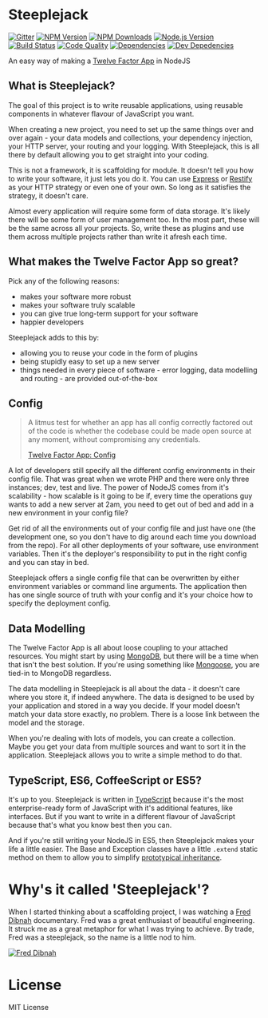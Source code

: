 # Steeplejack

[![Gitter][gitter-image]][gitter-url]
[![NPM Version][npm-image]][npm-url]
[![NPM Downloads][downloads-image]][downloads-url]
[![Node.js Version][node-version-image]][node-version-url]
[![Build Status][travis-image]][travis-url]
[![Code Quality][quality-image]][quality-url]
[![Dependencies][dependencies-image]][dependencies-url]
[![Dev Depedencies][dev-dependencies-image]][dev-dependencies-url]

An easy way of making a [Twelve Factor App](http://12factor.net) in NodeJS

## What is Steeplejack?

The goal of this project is to write reusable applications, using reusable components in whatever flavour of JavaScript
you want.

When creating a new project, you need to set up the same things over and over again - your data models and collections,
your dependency injection, your HTTP server, your routing and your logging. With Steeplejack, this is all there by
default allowing you to get straight into your coding.

This is not a framework, it is scaffolding for module. It doesn't tell you how to write your software, it just lets you do
it. You can use [Express](http://expressjs.com) or [Restify](http://restify.com) as your HTTP strategy or even one of your
own. So long as it satisfies the strategy, it doesn't care.

Almost every application will require some form of data storage. It's likely there will be some form of user management
too. In the most part, these will be the same across all your projects. So, write these as plugins and use them across
multiple projects rather than write it afresh each time.

## What makes the Twelve Factor App so great?

Pick any of the following reasons:

 - makes your software more robust
 - makes your software truly scalable
 - you can give true long-term support for your software
 - happier developers

Steeplejack adds to this by:

 - allowing you to reuse your code in the form of plugins
 - being stupidly easy to set up a new server
 - things needed in every piece of software - error logging, data modelling and routing - are provided out-of-the-box

## Config

> A litmus test for whether an app has all config correctly factored out of the code is whether the codebase could be
> made open source at any moment, without compromising any credentials.
>
> [Twelve Factor App: Config](http://12factor.net/config)

A lot of developers still specify all the different config environments in their config file. That was great when we
wrote PHP and there were only three instances; dev, test and live. The power of NodeJS comes from it's scalability - how
scalable is it going to be if, every time the operations guy wants to add a new server at 2am, you need to get out of
bed and add in a new environment in your config file?

Get rid of all the environments out of your config file and just have one (the development one, so you don't have to dig
around each time you download from the repo). For all other deployments of your software, use environment variables.
Then it's the deployer's responsibility to put in the right config and you can stay in bed.

Steeplejack offers a single config file that can be overwritten by either environment variables or command line
arguments. The application then has one single source of truth with your config and it's your choice how to specify the
deployment config.

## Data Modelling

The Twelve Factor App is all about loose coupling to your attached resources. You might start by using
[MongoDB](https://www.mongodb.org/), but there will be a time when that isn't the best solution. If you're using something like
[Mongoose](http://mongoosejs.com/), you are tied-in to MongoDB regardless.

The data modelling in Steeplejack is all about the data - it doesn't care where you store it, if indeed anywhere. The
data is designed to be used by your application and stored in a way you decide. If your model doesn't match your data
store exactly, no problem. There is a loose link between the model and the storage.

When you're dealing with lots of models, you can create a collection. Maybe you get your data from multiple sources
and want to sort it in the application. Steeplejack allows you to write a simple method to do that.

## TypeScript, ES6, CoffeeScript or ES5?

It's up to you. Steeplejack is written in [TypeScript](http://typescriptlang.org) because it's the most enterprise-ready
form of JavaScript with it's additional features, like interfaces. But if you want to write in a different flavour of
JavaScript because that's what you know best then you can.

And if you're still writing your NodeJS in ES5, then Steeplejack makes your life a little easier. The Base and Exception
classes have a little `.extend` static method on them to allow you to simplify
[prototypical inheritance](https://developer.mozilla.org/en/docs/Web/JavaScript/Inheritance_and_the_prototype_chain).

# Why's it called 'Steeplejack'?

When I started thinking about a scaffolding project, I was watching a [Fred Dibnah](http://www.freddibnahheritagecentre.com) documentary.
Fred was a great enthusiast of beautiful engineering. It struck me as a great metaphor for what I was trying to achieve. By trade, Fred
was a steeplejack, so the name is a little nod to him.

[![Fred Dibnah](http://img.youtube.com/vi/3R3-YwDZrzg/0.jpg)](http://www.youtube.com/watch?v=3R3-YwDZrzg)

# License

MIT License

[npm-image]: https://img.shields.io/npm/v/steeplejack.svg?style=flat
[downloads-image]: https://img.shields.io/npm/dm/steeplejack.svg?style=flat
[node-version-image]: https://img.shields.io/badge/node.js-%3E%3D_0.10-brightgreen.svg?style=flat
[travis-image]: https://img.shields.io/travis/riggerthegeek/steeplejack.svg?style=flat
[dependencies-image]: https://img.shields.io/david/riggerthegeek/steeplejack.svg?style=flat
[dev-dependencies-image]: https://img.shields.io/david/dev/riggerthegeek/steeplejack.svg?style=flat
[gitter-image]: https://img.shields.io/badge/GITTER-JOIN%20CHAT%20%E2%86%92-1DCE73.svg?style=flat
[quality-image]: http://img.shields.io/codeclimate/github/riggerthegeek/steeplejack.svg?style=flat

[npm-url]: https://npmjs.org/package/steeplejack
[node-version-url]: http://nodejs.org/download/
[travis-url]: https://travis-ci.org/riggerthegeek/steeplejack
[downloads-url]: https://npmjs.org/package/steeplejack
[dependencies-url]: https://david-dm.org/riggerthegeek/steeplejack
[dev-dependencies-url]: https://david-dm.org/riggerthegeek/steeplejack#info=devDependencies&view=table
[gitter-url]: https://gitter.im/riggerthegeek/steeplejack?utm_source=badge&utm_medium=badge&utm_campaign=pr-badge&utm_content=body_badge
[quality-url]: https://codeclimate.com/github/riggerthegeek/steeplejack
